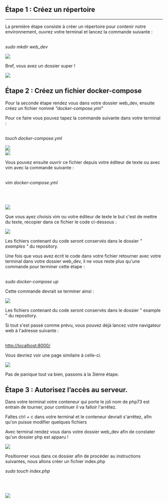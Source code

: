 <h2> Étape 1 : Créez un répertoire </h2>
<hr>

<p> La première étape consiste à créer un répertoire pour contenir notre environnement, ouvrez votre terminal et lancez la commande suivante : <br><br>

<em> sudo mkdir web_dev </em>

<img src="1.png">


<p> Bref, vous avez un dossier super ! </p>

<img src="2.png">

<h2> Étape 2 : Créez un fichier docker-compose </h2>

<p> Pour la seconde étape rendez vous dans votre dossier web_dev, ensuite créez un fichier nommé <em>"docker-compose.yml"</em>

<p> Pour ce faire vous pouvez tapez la commande suivante dans votre terminal : <br><br>

<em>touch docker-compose.yml</em>

<img src="3.png">
<br>
<img src="4.png">

<p> Vous pouvez ensuite ouvrir ce fichier depuis votre éditeur de texte ou avec vim avec la commande suivante : <br><br>

<em> vim docker-compose.yml </em>

 <br><br>

<img src="5.png">

<p> Que vous ayez choisis vim ou votre éditeur de texte le but c'est de mettre du texte, recopier dans ce fichier le code ci-dessous : </p>

<img src="6.png">   


<p> Les fichiers contenant du code seront conservés dans le dossier <em>" examples "</em> du repository. </p>

<p> Une fois que vous avez écrit le code dans votre fichier retourner avec votre terminal dans votre dossier web_dev, il ne vous reste plus qu'une commande pour terminer cette étape : <br><br>

<em> sudo docker-compose up </em>

<p> Cette commande devrait se terminer ainsi : </p>

<img src="7.png">

<p> Les fichiers contenant du code seront conservés dans le dossier " example " du repository. </p>

<p> Si tout s'est passé comme prévu, vous pouvez déjà lancez votre navigateur web à l'adresse suivante : <br><br>

<a href="http://localhost:8000/">http://localhost:8000/ </a>

<p> Vous devriez voir une page similaire à celle-ci. </p>

<img src="8.png">

<p> Pas de panique tout va bien, passons à la 3iéme étape. </p>

<h2>Étape 3 : Autorisez l’accès au serveur.</h2>

<p> Dans votre terminal votre conteneur qui porte le joli nom de php73 est entrain de tourner, pour continuer il va falloir l'arrêtez. </p>

<p> Faîtes ctrl + c dans votre terminal et le conteneur devrait s'arrêtez, afin qu'on puisse modifier quelques fichiers </p>

<p> Avec terminal rendez vous dans votre dossier web_dev afin de constater qu'un dossier php est apparu ! </p>

<img src="9.png">

<p> Positionner vous dans ce dossier afin de procéder au instructions suivantes, nous allons créer un fichier index.php </p>

<em> sudo touch index.php <em>

<br><br>

<img src="10.png">